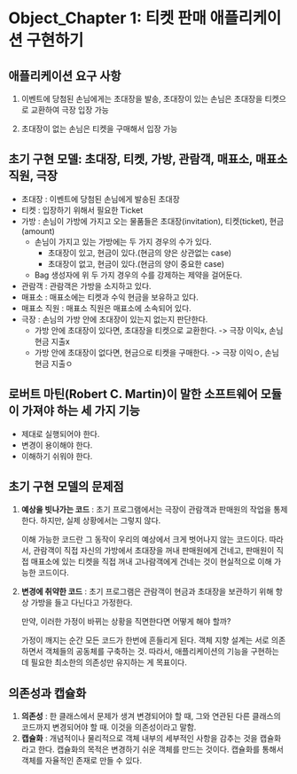 # Object_Chapter 1: 티켓 판매 애플리케이션 구현하기

## 애플리케이션 요구 사항
  1. 이벤트에 당첨된 손님에게는 초대장을 발송, 초대장이 있는 손님은 초대장을 티켓으로 교환하여 극장 입장 가능
  
  2. 초대장이 없는 손님은 티켓을 구매해서 입장 가능


## 초기 구현 모델: 초대장, 티켓, 가방, 관람객, 매표소, 매표소 직원, 극장
* 초대장 : 이벤트에 당첨된 손님에게 발송된 초대장
* 티켓 : 입장하기 위해서 필요한 Ticket
* 가방 : 손님이 가방에 가지고 오는 물품들은 초대장(invitation), 티켓(ticket), 현금(amount)
  * 손님이 가지고 있는 가방에는 두 가지 경우의 수가 있다.
    * 초대장이 있고, 현금이 있다.(현금의 양은 상관없는 case)
    * 초대장이 없고, 현금이 있다.(현금의 양이 중요한 case)
  * Bag 생성자에 위 두 가지 경우의 수를 강제하는 제약을 걸어둔다.
* 관람객 : 관람객은 가방을 소지하고 있다.
* 매표소 : 매표소에는 티켓과 수익 현금을 보유하고 있다.
* 매표소 직원 : 매표소 직원은 매표소에 소속되어 있다.
* 극장 : 손님의 가방 안에 초대장이 있는지 없는지 판단한다.
  * 가방 안에 초대장이 있다면, 초대장을 티켓으로 교환한다. -> 극장 이익x, 손님 현금 지출x
  * 가방 안에 초대장이 없다면, 현금으로 티켓을 구매한다. -> 극장 이익ㅇ, 손님 현금 지출ㅇ

## 로버트 마틴(Robert C. Martin)이 말한 소프트웨어 모듈이 가져야 하는 세 가지 기능
* 제대로 실행되어야 한다.
* 변경이 용이해야 한다.
* 이해하기 쉬워야 한다.

## 초기 구현 모델의 문제점
1. **예상을 빗나가는 코드** : 초기 프로그램에서는 극장이 관람객과 판매원의 작업을 통제한다. 하지만, 실제 상황에서는 그렇지 않다.
  
   이해 가능한 코드란 그 동작이 우리의 예상에서 크게 벗어나지 않는 코드이다. 따라서, 관람객이 직접 자신의 가방에서 초대장을 꺼내 판매원에게 건네고, 판매원이
   직접 매표소에 있는 티켓을 직접 꺼내 고나람객에게 건네는 것이 현실적으로 이해 가능한 코드이다.

2. **변경에 취약한 코드** : 초기 프로그램은 관람객이 현금과 초대장을 보관하기 위해 항상 가방을 들고 다닌다고 가정한다.

   만약, 이러한 가정이 바뀌는 상황을 직면한다면 어떻게 해야 할까?

   가정이 깨지는 순간 모든 코드가 한번에 흔들리게 된다.
   객체 지향 설계는 서로 의존하면서 객체들의 공동체를 구축하는 것. 따라서, 애플리케이션의 기능을 구현하는 데 필요한 최소한의 의존성만 유지하는 게 목표이다.

## 의존성과 캡슐화
1. **의존성** : 한 클래스에서 문제가 생겨 변경되어야 할 때, 그와 연관된 다른 클래스의 코드까지 변경되어야 할 때. 이것을 의존성이라고 말함.
2. **캡슐화** : 개념적이나 물리적으로 객체 내부의 세부적인 사항을 감추는 것을 캡슐화라고 한다. 캡슐화의 목적은 변경하기 쉬운 객체를 만드는 것이다. 캡슐화를 통해서 객체를 자율적인 존재로 만들 수 있다.

  

  

     
